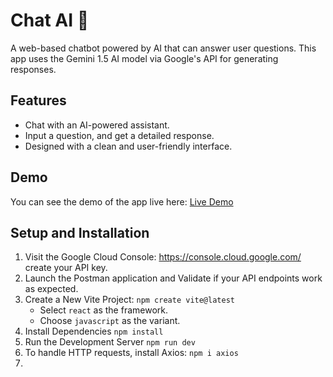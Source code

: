 # Chat AI 🚀

A web-based chatbot powered by AI that can answer user questions. This app uses the Gemini 1.5 AI model via Google's API for generating responses.

## Features
* Chat with an AI-powered assistant.
* Input a question, and get a detailed response.
* Designed with a clean and user-friendly interface.

## Demo
You can see the demo of the app live here: 
[Live Demo](https://brunda-chatbot.netlify.app/)

## Setup and Installation
1. Visit the Google Cloud Console: https://console.cloud.google.com/ create your API key.
2. Launch the Postman application and Validate if your API endpoints work as expected.
3. Create a New Vite Project:  ```npm create vite@latest ```
   * Select ```react``` as the framework.
   * Choose ```javascript``` as the variant.
4. Install Dependencies ```npm install```
5. Run the Development Server ```npm run dev```
6. To handle HTTP requests, install Axios: ```npm i axios```
7. 
